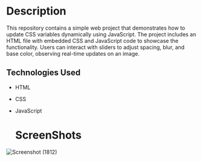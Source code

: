 # Description
This repository contains a simple web project that demonstrates how to update CSS variables dynamically using JavaScript. The project includes an HTML file with embedded CSS and JavaScript code to showcase the functionality. Users can interact with sliders to adjust spacing, blur, and base color, observing real-time updates on an image.

## Technologies Used
- HTML
- CSS
- JavaScript

  # ScreenShots
![Screenshot (1812)](https://github.com/Abhishek895965/Scoped-CSS-Variables-and-JS/assets/132393553/80cc04c3-1c82-413d-825d-7c2e4cc5864b)
